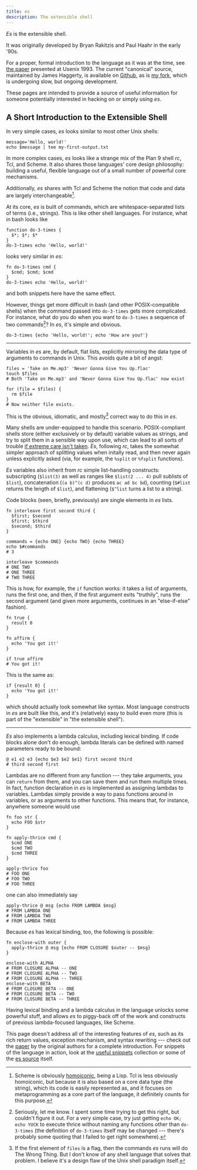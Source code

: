 ```yaml
---
title: es
description: The extensible shell
---
```


*Es* is the extensible shell.

It was originally developed by Bryan Rakitzis and Paul Haahr in the early '90s.

For a proper, formal introduction to the language as it was at the time, see [the paper](paper.html) presented at Usenix 1993.  The current "canonical" source, maintained by James Haggerty, is available on [Github](https://github.com/wryun/es-shell), as is [my fork](https://github.com/jpco/es-shell), which is undergoing slow, but ongoing development.

These pages are intended to provide a source of useful information for someone potentially interested in hacking on or simply using *es*.

## A Short Introduction to the Extensible Shell

In very simple cases, *es* looks similar to most other Unix shells:

```
message='Hello, world!'
echo $message | tee my-first-output.txt
```

In more complex cases, *es* looks like a strange mix of the Plan 9 shell *rc*, Tcl, and Scheme.  It also shares those languages' core design philosophy: building a useful, flexible language out of a small number of powerful core mechanisms.

Additionally, *es* shares with Tcl and Scheme the notion that code and data are largely interchangeable[^1].

At its core, *es* is built of commands, which are whitespace-separated lists of terms (i.e., strings).  This is like other shell languages.  For instance, what in bash looks like

```
function do-3-times {
  $*; $*; $*
}
do-3-times echo 'Hello, world!'
```

looks very similar in *es*:

```
fn do-3-times cmd {
  $cmd; $cmd; $cmd
}
do-3-times echo 'Hello, world!'
```

and both snippets here have the same effect.

However, things get more difficult in bash (and other POSIX-compatible shells) when the command passed into `do-3-times` gets more complicated.  For instance, what do you do when you want to `do-3-times` a sequence of two commands[^2]?  In *es*, it's simple and obvious.

```
do-3-times {echo 'Hello, world!'; echo 'How are you?'}
```

---

Variables in *es* are, by default, flat lists, explicitly mirroring the data type of arguments to commands in Unix.  This avoids quite a bit of angst:

```
files = 'Take on Me.mp3' 'Never Gonna Give You Up.flac'
touch $files
# Both 'Take on Me.mp3' and 'Never Gonna Give You Up.flac' now exist

for (file = $files) {
  rm $file
}
# Now neither file exists.
```

This is the obvious, idiomatic, and mostly[^3] correct way to do this in *es*.

Many shells are under-equipped to handle this scenario.  POSIX-compliant shells store (either exclusively or by default) variable values as strings, and try to split them in a sensible way upon use, which can lead to all sorts of trouble [if extreme care isn't taken](https://mywiki.wooledge.org/BashFAQ/050).  *Es*, following *rc*, takes the somewhat simpler approach of splitting values when initally read, and then never again unless explicitly asked (via, for example, the `%split` or `%fsplit` functions).

*Es* variables also inherit from *rc* simple list-handling constructs: subscripting (`$list(3)` as well as ranges like `$list(2 ... 4)` pull sublists of `$list`), concatenation (`(a b)^(c d)` produces `ac ad bc bd`), counting (`$#list` returns the length of `$list`), and flattening (`$^list` turns a list to a string).

Code blocks (seen, briefly, previously) are single elements in *es* lists.

```
fn interleave first second third {
  $first; $second
  $first; $third
  $second; $third
}

commands = {echo ONE} {echo TWO} {echo THREE}
echo $#commands
# 3

interleave $commands
# ONE TWO
# ONE THREE
# TWO THREE
```

This is how, for example, the `if` function works: it takes a list of arguments, runs the first one, and then, if the first argument exits "truthily", runs the second argument (and given more arguments, continues in an "else-if-else" fashion).

```
fn true {
  result 0
}

fn affirm {
  echo 'You got it!'
}

if true affirm
# You got it!
```

This is the same as:

```
if {result 0} {
  echo 'You got it!'
}
```

which should actually look somewhat like syntax.  Most language constructs in *es* are built like this, and it's (relatively) easy to build even more (this is part of the "extensible" in "the extensible shell").

---

*Es* also implements a lambda calculus, including lexical binding.  If code blocks alone don't do enough, lambda literals can be defined with named parameters ready to be bound:

```
@ e1 e2 e3 {echo $e3 $e2 $e1} first second third
# third second first
```

Lambdas are no different from any function --- they take arguments, you can `return` from them, and you can save them and run them multiple times.  In fact, function declaration in *es* is implemented as assigning lambdas to variables.  Lambdas simply provide a way to pass functions around in variables, or as arguments to other functions.  This means that, for instance, anywhere someone would use

```
fn foo str {
  echo FOO $str
}

fn apply-thrice cmd {
  $cmd ONE
  $cmd TWO
  $cmd THREE
}

apply-thrice foo
# FOO ONE
# FOO TWO
# FOO THREE
```

one can also immediately say

```
apply-thrice @ msg {echo FROM LAMBDA $msg}
# FROM LAMBDA ONE
# FROM LAMBDA TWO
# FROM LAMBDA THREE
```

Because *es* has lexical binding, too, the following is possible:

```
fn enclose-with outer {
  apply-thrice @ msg {echo FROM CLOSURE $outer -- $msg}
}

enclose-with ALPHA
# FROM CLOSURE ALPHA -- ONE
# FROM CLOSURE ALPHA -- TWO
# FROM CLOSURE ALPHA -- THREE
enclose-with BETA
# FROM CLOSURE BETA -- ONE
# FROM CLOSURE BETA -- TWO
# FROM CLOSURE BETA -- THREE
```

Having lexical binding and a lambda calculus in the language unlocks some powerful stuff, and allows *es* to piggy-back off of the work and constructs of previous lambda-focused languages, like Scheme.

This page doesn't address all of the interesting features of *es*, such as its rich return values, exception mechanism, and syntax rewriting --- check out the [paper](paper.html) by the original authors for a complete introduction.  For snippets of the language in action, look at the [useful snippets](/es/useful) collection or some of the [es source](https://github.com/jpco/es-shell/tree/master/builtin) itself.


[^1]: Scheme is obviously [homoiconic](https://en.wikipedia.org/wiki/Homoiconicity), being a Lisp.  Tcl is less obviously homoiconic, but because it is also based on a core data type (the string), which its code is easily represented as, and it focuses on metaprogramming as a core part of the language, it definitely counts for this purpose.

[^2]: Seriously, let me know.  I spent some time trying to get this right, but couldn't figure it out.  For a very simple case, try just getting `echo OK; echo YUCK` to execute thrice without naming any functions other than `do-3-times` (the definition of `do-3-times` itself may be changed --- there's probably some quoting that I failed to get right somewhere).

[^3]: If the first element of `files` is a flag, then the commands *es* runs will do The Wrong Thing.  But I don't know of any shell language that solves that problem.  I believe it's a design flaw of the Unix shell paradigm itself.
